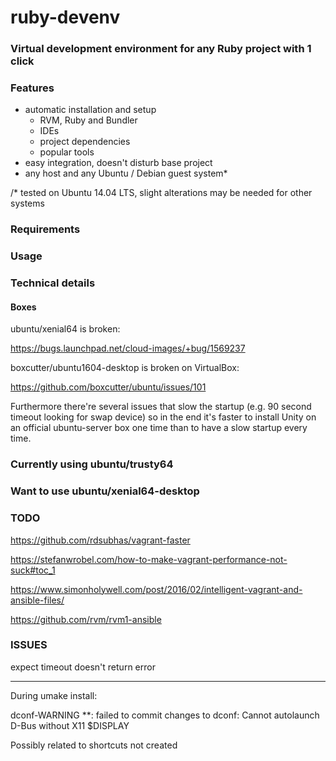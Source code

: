 # ruby-devenv

### Virtual development environment for any Ruby project with 1 click

### Features

- automatic installation and setup
  - RVM, Ruby and Bundler
  - IDEs
  - project dependencies
  - popular tools
- easy integration, doesn't disturb base project
- any host and any Ubuntu / Debian guest system*

/* tested on Ubuntu 14.04 LTS, slight alterations may be needed for other systems

### Requirements

### Usage

### Technical details

#### Boxes

ubuntu/xenial64 is broken:

https://bugs.launchpad.net/cloud-images/+bug/1569237

boxcutter/ubuntu1604-desktop is broken on VirtualBox:

https://github.com/boxcutter/ubuntu/issues/101

Furthermore there're several issues that slow the startup (e.g. 90 second timeout looking for swap device) so in the end it's faster to install Unity on an official ubuntu-server box one time than to have a slow startup every time.

### Currently using ubuntu/trusty64

### Want to use ubuntu/xenial64-desktop


### TODO

https://github.com/rdsubhas/vagrant-faster

https://stefanwrobel.com/how-to-make-vagrant-performance-not-suck#toc_1

https://www.simonholywell.com/post/2016/02/intelligent-vagrant-and-ansible-files/

https://github.com/rvm/rvm1-ansible

### ISSUES

expect timeout doesn't return error

---------------

During umake install:

dconf-WARNING **: failed to commit changes to dconf: Cannot autolaunch D-Bus without X11 $DISPLAY

Possibly related to shortcuts not created
